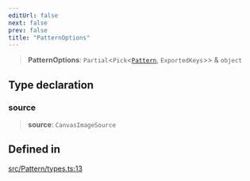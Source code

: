 ```yaml
---
editUrl: false
next: false
prev: false
title: "PatternOptions"
---
```


> **PatternOptions**: `Partial`\<`Pick`\<[`Pattern`](/api/classes/pattern/), `ExportedKeys`\>\> & `object`

## Type declaration

### source

> **source**: `CanvasImageSource`

## Defined in

[src/Pattern/types.ts:13](https://github.com/fabricjs/fabric.js/blob/c093e29e73123dafcfa091ff4d5e04e690bb796e/src/Pattern/types.ts#L13)
